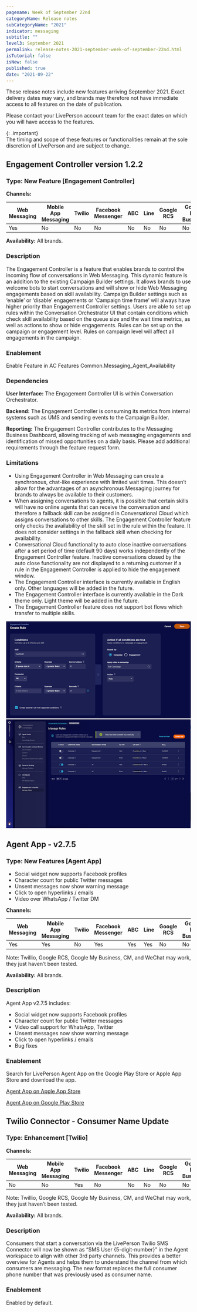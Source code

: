 ```yaml
---
pagename: Week of September 22nd
categoryName: Release notes
subCategoryName: "2021"
indicator: messaging
subtitle: ""
level3: September 2021
permalink: release-notes-2021-september-week-of-september-22nd.html
isTutorial: false
isNew: false
published: true
date: "2021-09-22"
---
```


These release notes include new features arriving September 2021. Exact delivery dates may vary, and brands may therefore not have immediate access to all features on the date of publication.

Please contact your LivePerson account team for the exact dates on which you will have access to the features.

{: .important}  
The timing and scope of these features or functionalities remain at the sole discretion of LivePerson and are subject to change.


## Engagement Controller version 1.2.2

### Type: New Feature [Engagement Controller]

**Channels:**

<div class="tablecontainer">

<table class="releasenotes">

<thead>

<tr class="categoryrow">

<th>Web Messaging</th>

<th>Mobile App Messaging</th>

<th>Twilio</th>

<th>Facebook Messenger</th>

<th>ABC</th>

<th>Line</th>

<th>Google RCS</th>

<th>Google My Business</th>

<th>WhatsApp Business</th>

<th>CM</th>

<th>WeChat</th>

<th>Chat</th>

</tr>

</thead>

<tbody>

<tr>

<td>Yes</td>

<td>No</td>

<td>No</td>

<td>No</td>

<td>No</td>

<td>No</td>

<td>No</td>

<td>No</td>

<td>Yes</td>

<td>No</td>

<td>No</td>

<td>No</td>

</tr>

</tbody>

</table>

</div>

**Availability:** All brands.

### Description

The Engagement Controller is a feature that enables brands to control the incoming flow of conversations in Web Messaging.
This dynamic feature is an addition to the existing Campaign Builder settings. It allows brands to use welcome bots to start conversations and will show or hide Web Messaging engagements based on skill availability. Campaign Builder settings such as ‘enable’ or ‘disable’ engagements or ‘Campaign time frame’ will always have higher priority than Engagement Controller settings.
Users are able to set up rules within the Conversation Orchestrator UI that contain conditions which check skill availability based on the queue size and the wait time metrics, as well as actions to show or hide engagements. Rules can be set up on the campaign or engagement level. Rules on campaign level will affect all engagements in the campaign.

### Enablement

Enable Feature in AC Features Common.Messaging_Agent_Availability

### Dependencies

**User Interface:** The Engagement Controller UI is within Conversation Orchestrator.

**Backend:** The Engagement Controller is consuming its metrics from internal systems such as UMS and sending events to the Campaign Builder. 

**Reporting:** The Engagement Controller contributes to the Messaging Business Dashboard, allowing tracking of web messaging engagements and identification of missed opportunities on a daily basis. 
Please add additional requirements through the feature request form.


### Limitations

* Using Engagement Controller in Web Messaging can create a synchronous, chat-like experience with limited wait times. This doesn’t allow for the advantages of an asynchronous Messaging journey for brands to always be available to their customers. 
* When assigning conversations to agents, it is possible that certain skills will have no online agents that can receive the conversation and therefore a fallback skill can be assigned in Conversational Cloud which assigns conversations to other skills. The Engagement Controller feature only checks the availability of the skill set in the rule within the feature. It does not consider settings in the fallback skill when checking for availability.
* Conversational Cloud functionality to auto close inactive conversations after a set period of time (default 90 days) works independently of the Engagement Controller feature. Inactive conversations closed by the auto close functionality are not displayed to a returning customer if a rule in the Engagement Controller is applied to hide the engagement window.
* The Engagement Controller interface is currently available in English only. Other languages will be added in the future.
* The Engagement Controller interface is currently available in the Dark theme only. Light theme will be added in the future.
* The Engagement Controller feature does not support bot flows which transfer to multiple skills.

![](img/week_of_september_22nd_release_notes_1.png)
![](img/week_of_september_22nd_release_notes_2.png)

## Agent App - v2.7.5

### Type: New Features [Agent App]

* Social widget now supports Facebook profiles
* Character count for public Twitter messages
* Unsent messages now show warning message
* Click to open hyperlinks / emails
* Video over WhatsApp / Twitter DM

**Channels:**

<div class="tablecontainer">

<table class="releasenotes">

<thead>

<tr class="categoryrow">

<th>Web Messaging</th>

<th>Mobile App Messaging</th>

<th>Twilio</th>

<th>Facebook Messenger</th>

<th>ABC</th>

<th>Line</th>

<th>Google RCS</th>

<th>Google My Business</th>

<th>WhatsApp Business</th>

<th>CM</th>

<th>WeChat</th>

<th>Chat</th>

</tr>

</thead>

<tbody>

<tr>

<td>Yes</td>

<td>Yes</td>

<td>No</td>

<td>Yes</td>

<td>Yes</td>

<td>Yes</td>

<td>No</td>

<td>No</td>

<td>Yes</td>

<td>No</td>

<td>No</td>

<td>No</td>

</tr>

</tbody>

</table>

</div>

Note: Twillio, Google RCS, Google My Business, CM, and WeChat may work, they just haven’t been tested.

**Availability:** All brands.

### Description

Agent App v2.7.5 includes:
* Social widget now supports Facebook profiles
* Character count for public Twitter messages
* Video call support for WhatsApp, Twitter
* Unsent messages now show warning message
* Click to open hyperlinks / emails
* Bug fixes


### Enablement

Search for LivePerson Agent App on the Google Play Store or Apple App Store and download the app.

[Agent App on Apple App Store](https://apps.apple.com/us/app/liveperson-agent-app/id1533849048)

[Agent App on Google Play Store](https://play.google.com/store/apps/details?id=com.liveperson.LiveEngageMessaging)




## Twilio Connector - Consumer Name Update

### Type: Enhancement [Twilio]

**Channels:**

<div class="tablecontainer">

<table class="releasenotes">

<thead>

<tr class="categoryrow">

<th>Web Messaging</th>

<th>Mobile App Messaging</th>

<th>Twilio</th>

<th>Facebook Messenger</th>

<th>ABC</th>

<th>Line</th>

<th>Google RCS</th>

<th>Google My Business</th>

<th>WhatsApp Business</th>

<th>CM</th>

<th>WeChat</th>

<th>Chat</th>

</tr>

</thead>

<tbody>

<tr>

<td>No</td>

<td>No</td>

<td>Yes</td>

<td>No</td>

<td>No</td>

<td>No</td>

<td>No</td>

<td>No</td>

<td>No</td>

<td>No</td>

<td>No</td>

<td>No</td>

</tr>

</tbody>

</table>

</div>

Note: Twillio, Google RCS, Google My Business, CM, and WeChat may work, they just haven’t been tested.

**Availability:** All brands.

### Description

Consumers that start a conversation via the LivePerson Twilio SMS Connector will now be shown as “SMS User {5-digit-number}” in the Agent workspace to align with other 3rd party channels. This provides a better overview for Agents and helps them to understand the channel from which consumers are messaging. The new format replaces the full consumer phone number that was previously used as consumer name.


### Enablement

Enabled by default.
